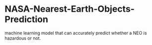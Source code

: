 # NASA-Nearest-Earth-Objects-Prediction
machine learning model that can accurately predict whether a NEO is hazardous or not.
